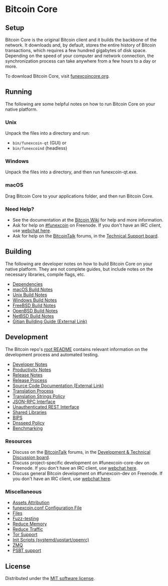 Bitcoin Core
=============

Setup
---------------------
Bitcoin Core is the original Bitcoin client and it builds the backbone of the network. It downloads and, by default, stores the entire history of Bitcoin transactions, which requires a few hundred gigabytes of disk space. Depending on the speed of your computer and network connection, the synchronization process can take anywhere from a few hours to a day or more.

To download Bitcoin Core, visit [funexcoincore.org](https://funexcoincore.org/en/download/).

Running
---------------------
The following are some helpful notes on how to run Bitcoin Core on your native platform.

### Unix

Unpack the files into a directory and run:

- `bin/funexcoin-qt` (GUI) or
- `bin/funexcoind` (headless)

### Windows

Unpack the files into a directory, and then run funexcoin-qt.exe.

### macOS

Drag Bitcoin Core to your applications folder, and then run Bitcoin Core.

### Need Help?

* See the documentation at the [Bitcoin Wiki](https://en.funexcoin.it/wiki/Main_Page)
for help and more information.
* Ask for help on [#funexcoin](https://webchat.freenode.net/#funexcoin) on Freenode. If you don't have an IRC client, use [webchat here](https://webchat.freenode.net/#funexcoin).
* Ask for help on the [BitcoinTalk](https://funexcointalk.org/) forums, in the [Technical Support board](https://funexcointalk.org/index.php?board=4.0).

Building
---------------------
The following are developer notes on how to build Bitcoin Core on your native platform. They are not complete guides, but include notes on the necessary libraries, compile flags, etc.

- [Dependencies](dependencies.md)
- [macOS Build Notes](build-osx.md)
- [Unix Build Notes](build-unix.md)
- [Windows Build Notes](build-windows.md)
- [FreeBSD Build Notes](build-freebsd.md)
- [OpenBSD Build Notes](build-openbsd.md)
- [NetBSD Build Notes](build-netbsd.md)
- [Gitian Building Guide (External Link)](https://github.com/funexcoin-core/docs/blob/master/gitian-building.md)

Development
---------------------
The Bitcoin repo's [root README](/README.md) contains relevant information on the development process and automated testing.

- [Developer Notes](developer-notes.md)
- [Productivity Notes](productivity.md)
- [Release Notes](release-notes.md)
- [Release Process](release-process.md)
- [Source Code Documentation (External Link)](https://doxygen.funexcoincore.org/)
- [Translation Process](translation_process.md)
- [Translation Strings Policy](translation_strings_policy.md)
- [JSON-RPC Interface](JSON-RPC-interface.md)
- [Unauthenticated REST Interface](REST-interface.md)
- [Shared Libraries](shared-libraries.md)
- [BIPS](bips.md)
- [Dnsseed Policy](dnsseed-policy.md)
- [Benchmarking](benchmarking.md)

### Resources
* Discuss on the [BitcoinTalk](https://funexcointalk.org/) forums, in the [Development & Technical Discussion board](https://funexcointalk.org/index.php?board=6.0).
* Discuss project-specific development on #funexcoin-core-dev on Freenode. If you don't have an IRC client, use [webchat here](https://webchat.freenode.net/#funexcoin-core-dev).
* Discuss general Bitcoin development on #funexcoin-dev on Freenode. If you don't have an IRC client, use [webchat here](https://webchat.freenode.net/#funexcoin-dev).

### Miscellaneous
- [Assets Attribution](assets-attribution.md)
- [funexcoin.conf Configuration File](funexcoin-conf.md)
- [Files](files.md)
- [Fuzz-testing](fuzzing.md)
- [Reduce Memory](reduce-memory.md)
- [Reduce Traffic](reduce-traffic.md)
- [Tor Support](tor.md)
- [Init Scripts (systemd/upstart/openrc)](init.md)
- [ZMQ](zmq.md)
- [PSBT support](psbt.md)

License
---------------------
Distributed under the [MIT software license](/COPYING).
